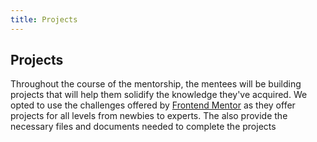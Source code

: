 ```yaml
---
title: Projects
---
```

## Projects

Throughout the course of the mentorship, the mentees will be building projects that will help them solidify the knowledge they've acquired. We opted to use the challenges offered by [Frontend Mentor](https://www.frontendmentor.io/) as they offer projects for all levels from newbies to experts. The also provide the necessary files and documents needed to complete the projects